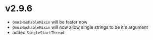 # v2.9.6

* `OmniHashableMixin` will be faster now
* `OmniHashableMixin` will now allow single strings to be it's argument
* added `SingleStartThread`
